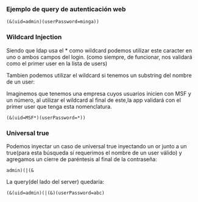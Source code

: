 ### Ejemplo de query de autenticación web


    (&(uid=admin)(userPassword=minga))

### Wildcard Injection

Siendo que ldap usa el * como wildcard podemos utilizar este caracter en uno o ambos campos del login. (como siempre, de funcionar, nos validará como el primer user en la lista de users)

Tambien podemos utilizar el wildcard si tenemos un substring del nombre de un user:

Imaginemos que tenemos una empresa cuyos usuarios inicien con MSF y un número, al utilizar el wildcard al final de este,la app validará con el primer user que tenga esta nomenclatura.

    (&(uid=MSF*)(userPassword=*))

### Universal true

Podemos inyectar un caso de universal true inyectando un or junto a un true(para esta búsqueda sí requerimos el nombre de un user válido) y agregamos un cierre de paréntesis al final de la contraseña:

    admin)(|(&

La query(del lado del server) quedaría:

    (&(uid=admin)(|(&)(userPassword=abc)


